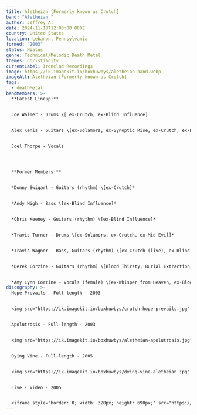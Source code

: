 ```yaml
---
title: Aletheian [Formerly known as Crutch]
band: "Aletheian "
author: Jeffrey A.
date: 2024-11-18T12:03:00.000Z
country: United States
location: Lebanon, Pennsylvania
formed: "2003"
status: Hiatus
genre: Technical/Melodic Death Metal
themes: Christianity
currentLabel: Ironclad Recordings
image: https://ik.imagekit.io/boxhuwbys/aletheian-band.webp
imageAlt: Aletheian [Formerly known as Crutch]
tags:
  - deathMetal
bandMembers: >-
  **Latest Lineup:**


  Joe Walmer - Drums \[ ex-Crutch, ex-Blind Influence]


  Alex Kenis - Guitars \[ex-Solamors, ex-Synoptic Rise, ex-Crutch, ex-Becoming the Archetype]	


  Joel Thorpe - Vocals




  **Former Members:**


  *Donny Swigart - Guitars (rhythm) \[ex-Crutch]*  


  *Andy High - Bass \[ex-Blind Influence]*  


  *Chris Keeney - Guitars (rhythm) \[ex-Blind Influence]*  


  *Travis Turner - Drums \[ex-Solamors, ex-Crutch, ex-Mid Evil]*  


  *Travis Wagner - Bass, Guitars (rhythm) \[ex-Crutch (live), ex-Blind Influence]*  


  *Derek Corzine - Guitars (rhythm) \[Blood Thirsty, Burial Extraction, Crowned in Sorrow, Syringe, Testimony of Apocalypse, ex-Whisper from Heaven, ex-Cosÿns, Derek Corzine, ex-Bloodline Severed, ex-Quester, ex-Solarian]*  


  *Amy Lynn Corzine - Vocals (female) \[ex-Whisper from Heaven, ex-Bloodline Severed]*
discography: >-
  Hope Prevails - Full-length - 2003  


  <img src="https://ik.imagekit.io/boxhuwbys/crutch-hope-prevails.jpg" alt="Hope Prevails - Full-length cover" style="width:300px; height:auto;">


  Apolutrosis - Full-length - 2003 


  <img src="https://ik.imagekit.io/boxhuwbys/aletheian-apolutrosis.jpg" alt="Apolutrosis - Full-length cover" style="width:300px; height:auto;">


  Dying Vine - Full-length - 2005  


  <img src="https://ik.imagekit.io/boxhuwbys/dying-vine-aletheian.jpg" alt="Dying Vine - Full-length cover" style="width:300px; height:auto;">


  Live - Video - 2005


  <iframe style="border: 0; width: 320px; height: 690px;" src="https://bandcamp.com/EmbeddedPlayer/album=1711273210/size=large/bgcol=333333/linkcol=0f91ff/transparent=true/" seamless><a href="https://aletheian.bandcamp.com/album/dying-vine-10th-anniversary-24-bit">Dying Vine (10th anniversary 24​-​bit) by Aletheian</a></iframe>
---
```

